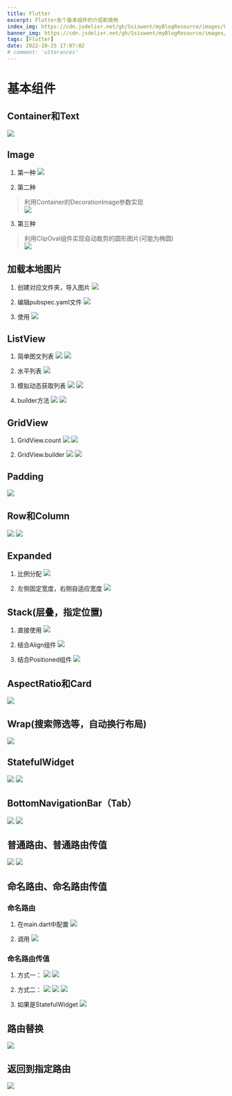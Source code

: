 ```yaml
---
title: Flutter
excerpt: Flutter各个基本组件的介绍和使用
index_img: https://cdn.jsdelivr.net/gh/Ssiswent/myBlogResource/images/Flutter.png
banner_img: https://cdn.jsdelivr.net/gh/Ssiswent/myBlogResource/images/banner_flutter5.png
tags: [Flutter]
date: 2022-10-25 17:07:02
# comment: 'utterances'
---
```


# 基本组件

## Container和Text
![](https://cdn.jsdelivr.net/gh/Ssiswent/myBlogResource/images/4C9D9D95-AA12-47E2-BC3B-0270252495BA.png)

## Image
1. 第一种
![](https://cdn.jsdelivr.net/gh/Ssiswent/myBlogResource/images/4102977A-A7BC-493A-86B7-1E04B656B4F4.png)

2. 第二种
> 利用Container的DecorationImage参数实现  
![](https://cdn.jsdelivr.net/gh/Ssiswent/myBlogResource/images/D4303067-4A38-45CE-96A5-B3DD2F84484C.png)

3. 第三种
> 利用ClipOval组件实现自动裁剪的圆形图片(可能为椭圆)  
![](https://cdn.jsdelivr.net/gh/Ssiswent/myBlogResource/images/3F00E607-419A-418D-9A6E-393C56193ECA.png)

## 加载本地图片
1. 创建对应文件夹，导入图片
![](https://cdn.jsdelivr.net/gh/Ssiswent/myBlogResource/images/3178FB08-173A-487E-94EA-26BFBDEBA6F9.png)

2. 编辑pubspec.yaml文件
![](https://cdn.jsdelivr.net/gh/Ssiswent/myBlogResource/images/EB57CA1F-3F5D-4DBD-8CEF-EA9B829498E6.png)

3. 使用
![](https://cdn.jsdelivr.net/gh/Ssiswent/myBlogResource/images/A17CED54-40B2-4C71-9A4D-ACA45937D229.png)

## ListView
1. 简单图文列表
![](https://cdn.jsdelivr.net/gh/Ssiswent/myBlogResource/images/8913CD23-D36A-48F5-8951-A12B02FD19FE.png)
![](https://cdn.jsdelivr.net/gh/Ssiswent/myBlogResource/images/25A188DC-54D9-439C-ACA8-60513EE5AF2E.png)

2. 水平列表
![](https://cdn.jsdelivr.net/gh/Ssiswent/myBlogResource/images/58D63904-5020-4E49-8FBF-4F552B145160.png)

3. 模拟动态获取列表
![](https://cdn.jsdelivr.net/gh/Ssiswent/myBlogResource/images/6B97628D-848F-4E67-BF68-11082D8E12F8.png)
![](https://cdn.jsdelivr.net/gh/Ssiswent/myBlogResource/images/61F9AF85-5289-4594-B1E0-5B3B8C2F39A8.png)

4. builder方法
![](https://cdn.jsdelivr.net/gh/Ssiswent/myBlogResource/images/97813325-A959-43E9-9F1F-129756C351A6.png)
![](https://cdn.jsdelivr.net/gh/Ssiswent/myBlogResource/images/9B31A6F4-59E2-4085-8069-476FF36F75ED.png)

## GridView
1. GridView.count
![](https://cdn.jsdelivr.net/gh/Ssiswent/myBlogResource/images/183BA66F-6A14-4E58-8DF3-0AE98DCDDF7A.png)
![](https://cdn.jsdelivr.net/gh/Ssiswent/myBlogResource/images/0963AD1D-D872-434A-9BA9-3502676B0052.png)

2. GridView.builder
![](https://cdn.jsdelivr.net/gh/Ssiswent/myBlogResource/images/B732685D-A4EC-4BF9-8559-A195B233C7FC.png)
![](https://cdn.jsdelivr.net/gh/Ssiswent/myBlogResource/images/94FA71E0-DF86-4C73-9FF3-8B92DD42BEBF.png)

## Padding
![](https://cdn.jsdelivr.net/gh/Ssiswent/myBlogResource/images/63A718DE-4170-4F7D-BA4D-A852A3A217A1.png)

## Row和Column
![](https://cdn.jsdelivr.net/gh/Ssiswent/myBlogResource/images/81244562-478E-4C9F-8315-1803AFD83F9D.png)
![](https://cdn.jsdelivr.net/gh/Ssiswent/myBlogResource/images/36F7BAB4-E614-456C-8AFE-6089DE66FEAF.png)

## Expanded
1. 比例分配
![](https://cdn.jsdelivr.net/gh/Ssiswent/myBlogResource/images/423EF451-95ED-464F-978B-F02B870292B0.png)

2. 左侧固定宽度，右侧自适应宽度
![](https://cdn.jsdelivr.net/gh/Ssiswent/myBlogResource/images/F56DD291-C2AA-4563-BD65-7214237F805A.png)

## Stack(层叠，指定位置)
1. 直接使用
![](https://cdn.jsdelivr.net/gh/Ssiswent/myBlogResource/images/43D25948-91BC-4BFF-92A1-199176B01549.png)

2. 结合Align组件
![](https://cdn.jsdelivr.net/gh/Ssiswent/myBlogResource/images/7EE640EA-F91C-4E4B-B19E-F07C1843CB3A.png)

3. 结合Positioned组件
![](https://cdn.jsdelivr.net/gh/Ssiswent/myBlogResource/images/29C256E1-16CD-4F60-B14F-F80A29A58C3D.png)

## AspectRatio和Card
![](https://cdn.jsdelivr.net/gh/Ssiswent/myBlogResource/images/407142B7-745D-47BA-A3F7-26C786AD664F.png)

## Wrap(搜索筛选等，自动换行布局)
![](https://cdn.jsdelivr.net/gh/Ssiswent/myBlogResource/images/8D3615D5-8D1A-419D-B498-469FE5C170AF.png)

## StatefulWidget
![](https://cdn.jsdelivr.net/gh/Ssiswent/myBlogResource/images/844BC555-1684-434C-BF18-3FD19E05DB9A.png)
![](https://cdn.jsdelivr.net/gh/Ssiswent/myBlogResource/images/998022BC-957E-432F-A40A-9D5DA747F111.png)

## BottomNavigationBar（Tab）
![](https://cdn.jsdelivr.net/gh/Ssiswent/myBlogResource/images/81D0AA2E-DAF4-42EC-A473-1FFAC13104FF.png)
![](https://cdn.jsdelivr.net/gh/Ssiswent/myBlogResource/images/7ACCEA44-19F2-4BAA-AA6C-55EFCB392BCA.png)

## 普通路由、普通路由传值
![](https://cdn.jsdelivr.net/gh/Ssiswent/myBlogResource/images/78A09833-2DBF-4A0D-ACA1-9713B0B2B710.png)
![](https://cdn.jsdelivr.net/gh/Ssiswent/myBlogResource/images/72DF56DC-94AF-4634-A334-BCAC968624E9.png)

## 命名路由、命名路由传值
### 命名路由
1. 在main.dart中配置
![](https://cdn.jsdelivr.net/gh/Ssiswent/myBlogResource/images/B991015B-D67A-488F-BA9F-A78394BC817D.png)

2. 调用
![](https://cdn.jsdelivr.net/gh/Ssiswent/myBlogResource/images/549A2995-B3A3-49E5-8186-A69B5C07A8F3.png)

### 命名路由传值
1. 方式一：
![](https://cdn.jsdelivr.net/gh/Ssiswent/myBlogResource/images/111ED87C-E9BD-46D9-9291-FBF2C8674D94.png)
![](https://cdn.jsdelivr.net/gh/Ssiswent/myBlogResource/images/58CC4A42-E08D-4CA8-9A91-0438D3CDC713.png)

2. 方式二：
![](https://cdn.jsdelivr.net/gh/Ssiswent/myBlogResource/images/0F6EFDDB-C8D2-46AD-8B52-428DB7DB1DC7.png)
![](https://cdn.jsdelivr.net/gh/Ssiswent/myBlogResource/images/8FD7088C-92C5-48CC-9A0A-08B1681B4C81.png)
![](https://cdn.jsdelivr.net/gh/Ssiswent/myBlogResource/images/0886B706-BA88-4023-A8FA-F81C58DE255A.png)

3. 如果是StatefulWidget
![](https://cdn.jsdelivr.net/gh/Ssiswent/myBlogResource/images/FBD24BE8-0B72-4F4D-860C-E96ECC4C84BB.png)

## 路由替换
![](https://cdn.jsdelivr.net/gh/Ssiswent/myBlogResource/images/97C21CD6-DBD2-47A3-B46A-D8F0F2E0809F.png)

## 返回到指定路由
![](https://cdn.jsdelivr.net/gh/Ssiswent/myBlogResource/images/A0C6DF6A-A5DC-40F0-89AC-1C82BA3E0E19.png)


